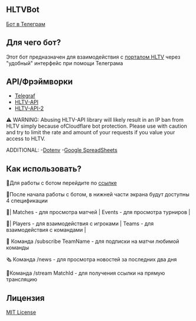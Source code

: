 ## HLTVBot
[Бот в Телеграм](https://t.me/HltvHelpBot)

## Для чего бот?
Этот бот предназначен для взаимодействия с [порталом HLTV](https://hltv.org/) через "удобный" интерфейс при помощи Телеграма

## API/Фрэймворки
- [Telegraf](https://www.npmjs.com/package/telegraf)
- [HLTV-API](https://www.npmjs.com/package/hltv)
- [HLTV-API-2](https://www.npmjs.com/package/hltv-api)

⚠️ WARNING: Abusing HLTV-API library will likely result in an IP ban from HLTV simply 
because ofCloudflare bot protection. Please use with caution and try to limit the 
rate and amount of your requests if you value your access to HLTV.

ADDITIONAL:
-[Dotenv](https://www.npmjs.com/package/dotenv)
-[Google SpreadSheets](https://www.npmjs.com/package/google-spreadsheet)

## Как использовать?
📕Для работы с ботом перейдите по [ссылке](https://t.me/HltvHelpBot)

📙После начала работы с ботом, в нижней части экрана будут доступны 4 спецификации

📘| Matches - для просмотра матчей | Events - для просмотра турниров |

📗| Players - для взаимодействия с игроками | Teams - для взаимодействия с командами |

📮 Команда /subscribe TeamName - для подписки на матчи любимой команды

🗞 Команда /news - для просмотра новостей за последних два дня

🎥Команда /stream MatchId - для получения ссылки на прямую трансляцию

## Лицензия
[MIT License](https://github.com/gapiyka/HLTV-Bot/blob/main/LICENSE)
